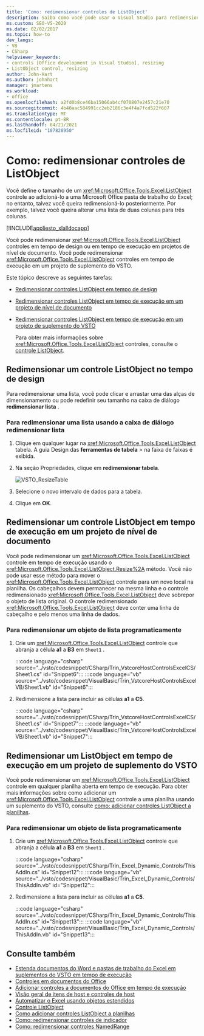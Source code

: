 ```yaml
---
title: 'Como: redimensionar controles de ListObject'
description: Saiba como você pode usar o Visual Studio para redimensionar de forma programática os controles ListObject em uma pasta de trabalho do Microsoft Excel.
ms.custom: SEO-VS-2020
ms.date: 02/02/2017
ms.topic: how-to
dev_langs:
- VB
- CSharp
helpviewer_keywords:
- controls [Office development in Visual Studio], resizing
- ListObject control, resizing
author: John-Hart
ms.author: johnhart
manager: jmartens
ms.workload:
- office
ms.openlocfilehash: a2fd0b8ce46ba15066ab4cf070807e2457c21e70
ms.sourcegitcommit: 4b40aac584991cc2eb2186c3e4f4a7fcd522f607
ms.translationtype: MT
ms.contentlocale: pt-BR
ms.lasthandoff: 04/21/2021
ms.locfileid: "107828950"
---
```

# <a name="how-to-resize-listobject-controls"></a>Como: redimensionar controles de ListObject
  Você define o tamanho de um <xref:Microsoft.Office.Tools.Excel.ListObject> controle ao adicioná-lo a uma Microsoft Office pasta de trabalho do Excel; no entanto, talvez você queira redimensioná-lo posteriormente. Por exemplo, talvez você queira alterar uma lista de duas colunas para três colunas.

 [!INCLUDE[appliesto_xlalldocapp](../vsto/includes/appliesto-xlalldocapp-md.md)]

 Você pode redimensionar <xref:Microsoft.Office.Tools.Excel.ListObject> controles em tempo de design ou em tempo de execução em projetos de nível de documento. Você pode redimensionar <xref:Microsoft.Office.Tools.Excel.ListObject> controles em tempo de execução em um projeto de suplemento do VSTO.

 Este tópico descreve as seguintes tarefas:

- [Redimensionar controles ListObject em tempo de design](#designtime)

- [Redimensionar controles ListObject em tempo de execução em um projeto de nível de documento](#runtimedoclevel)

- [Redimensionar controles ListObject em tempo de execução em um projeto de suplemento do VSTO](#runtimeaddin)

  Para obter mais informações sobre <xref:Microsoft.Office.Tools.Excel.ListObject> controles, consulte o [controle ListObject](../vsto/listobject-control.md).

## <a name="resize-a-listobject-control-at-design-time"></a><a name="designtime"></a> Redimensionar um controle ListObject no tempo de design
 Para redimensionar uma lista, você pode clicar e arrastar uma das alças de dimensionamento ou pode redefinir seu tamanho na caixa de diálogo **redimensionar lista** .

### <a name="to-resize-a-list-by-using-the-resize-list-dialog-box"></a>Para redimensionar uma lista usando a caixa de diálogo redimensionar lista

1. Clique em qualquer lugar na  <xref:Microsoft.Office.Tools.Excel.ListObject> tabela. A guia Design das **ferramentas de tabela**  >   na faixa de faixas é exibida.

2. Na seção Propriedades, clique em **redimensionar tabela**.

    ![VSTO_ResizeTable](../vsto/media/vsto-resizetable.png)

3. Selecione o novo intervalo de dados para a tabela.

4. Clique em **OK**.

## <a name="resize-a-listobject-control-at-run-time-in-a-document-level-project"></a><a name="runtimedoclevel"></a> Redimensionar um controle ListObject em tempo de execução em um projeto de nível de documento
 Você pode redimensionar um <xref:Microsoft.Office.Tools.Excel.ListObject> controle em tempo de execução usando o <xref:Microsoft.Office.Tools.Excel.ListObject.Resize%2A> método. Você não pode usar esse método para mover o <xref:Microsoft.Office.Tools.Excel.ListObject> controle para um novo local na planilha. Os cabeçalhos devem permanecer na mesma linha e o controle redimensionado <xref:Microsoft.Office.Tools.Excel.ListObject> deve sobrepor o objeto de lista original. O controle redimensionado <xref:Microsoft.Office.Tools.Excel.ListObject> deve conter uma linha de cabeçalho e pelo menos uma linha de dados.

### <a name="to-resize-a-list-object-programmatically"></a>Para redimensionar um objeto de lista programaticamente

1. Crie um <xref:Microsoft.Office.Tools.Excel.ListObject> controle que abranja a célula **a1** a **B3** em `Sheet1` .

     :::code language="csharp" source="../vsto/codesnippet/CSharp/Trin_VstcoreHostControlsExcelCS/Sheet1.cs" id="Snippet6":::
     :::code language="vb" source="../vsto/codesnippet/VisualBasic/Trin_VstcoreHostControlsExcelVB/Sheet1.vb" id="Snippet6":::

2. Redimensione a lista para incluir as células **a1** a **C5**.

     :::code language="csharp" source="../vsto/codesnippet/CSharp/Trin_VstcoreHostControlsExcelCS/Sheet1.cs" id="Snippet7":::
     :::code language="vb" source="../vsto/codesnippet/VisualBasic/Trin_VstcoreHostControlsExcelVB/Sheet1.vb" id="Snippet7":::

## <a name="resize-a-listobject-at-run-time-in-a-vsto-add-in-project"></a><a name="runtimeaddin"></a> Redimensionar um ListObject em tempo de execução em um projeto de suplemento do VSTO
 Você pode redimensionar um <xref:Microsoft.Office.Tools.Excel.ListObject> controle em qualquer planilha aberta em tempo de execução. Para obter mais informações sobre como adicionar um <xref:Microsoft.Office.Tools.Excel.ListObject> controle a uma planilha usando um suplemento do VSTO, consulte [como: adicionar controles ListObject a planilhas](../vsto/how-to-add-listobject-controls-to-worksheets.md).

### <a name="to-resize-a-list-object-programmatically"></a>Para redimensionar um objeto de lista programaticamente

1. Crie um <xref:Microsoft.Office.Tools.Excel.ListObject> controle que abranja a célula **a1** a **B3** em `Sheet1` .

     :::code language="csharp" source="../vsto/codesnippet/CSharp/Trin_Excel_Dynamic_Controls/ThisAddIn.cs" id="Snippet12":::
     :::code language="vb" source="../vsto/codesnippet/VisualBasic/Trin_Excel_Dynamic_Controls/ThisAddIn.vb" id="Snippet12":::

2. Redimensione a lista para incluir as células **a1** a **C5**.

     :::code language="csharp" source="../vsto/codesnippet/CSharp/Trin_Excel_Dynamic_Controls/ThisAddIn.cs" id="Snippet13":::
     :::code language="vb" source="../vsto/codesnippet/VisualBasic/Trin_Excel_Dynamic_Controls/ThisAddIn.vb" id="Snippet13":::

## <a name="see-also"></a>Consulte também
- [Estenda documentos do Word e pastas de trabalho do Excel em suplementos do VSTO em tempo de execução](../vsto/extending-word-documents-and-excel-workbooks-in-vsto-add-ins-at-run-time.md)
- [Controles em documentos do Office](../vsto/controls-on-office-documents.md)
- [Adicionar controles a documentos do Office em tempo de execução](../vsto/adding-controls-to-office-documents-at-run-time.md)
- [Visão geral de itens de host e controles de host](../vsto/host-items-and-host-controls-overview.md)
- [Automatizar o Excel usando objetos estendidos](../vsto/automating-excel-by-using-extended-objects.md)
- [Controle ListObject](../vsto/listobject-control.md)
- [Como adicionar controles ListObject a planilhas](../vsto/how-to-add-listobject-controls-to-worksheets.md)
- [Como: redimensionar controles de indicador](../vsto/how-to-resize-bookmark-controls.md)
- [Como: redimensionar controles NamedRange](../vsto/how-to-resize-namedrange-controls.md)

